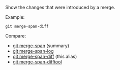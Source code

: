 Show the changes that were introduced by a merge.

Example:

```shell
git merge-span-diff
```

Compare:

* [git merge-span](../git-merge-span) (summary)
* [git merge-span-log](../git-merge-span-log)
* [git merge-span-diff](../git-merge-span-diff) (this alias)
* [git merge-span-difftool](../git-merge-span-difftool)
